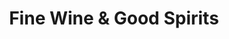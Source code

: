 ---
title: "Fine Wine & Good Spirits"
url: /bethlehem/fine-wine-und-good-spirits-east-4th-street/
shop: Spirituosen
---